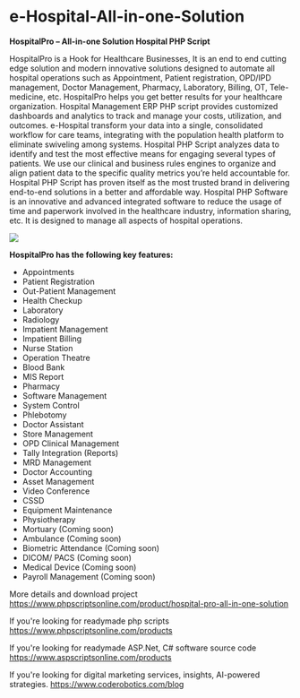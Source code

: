 # e-Hospital-All-in-one-Solution
<b>HospitalPro – All-in-one Solution Hospital PHP Script</b>

HospitalPro is a Hook for Healthcare Businesses, It is an end to end cutting edge solution and modern innovative solutions designed to automate all hospital operations such as Appointment, Patient registration, OPD/IPD management, Doctor Management, Pharmacy, Laboratory, Billing, OT, Tele-medicine, etc. HospitalPro helps you get better results for your healthcare organization. Hospital Management ERP PHP script provides customized dashboards and analytics to track and manage your costs, utilization, and outcomes. e-Hospital transform your data into a single, consolidated workflow for care teams, integrating with the population health platform to eliminate swiveling among systems. Hospital PHP Script analyzes data to identify and test the most effective means for engaging several types of patients. We use our clinical and business rules engines to organize and align patient data to the specific quality metrics you’re held accountable for. Hospital PHP Script has proven itself as the most trusted brand in delivering end-to-end solutions in a better and affordable way. Hospital PHP Software is an innovative and advanced integrated software to reduce the usage of time and paperwork involved in the healthcare industry, information sharing, etc. It is designed to manage all aspects of hospital operations.

<img src="https://www.phpscriptsonline.com/product/hospital-pro-all-in-one-solution">

<b>HospitalPro has the following key features:</b>

<ul>
<li>Appointments</li>
<li>Patient Registration</li>
<li>Out-Patient Management</li>
<li>Health Checkup</li>
<li>Laboratory</li>
<li>Radiology</li>
<li>Impatient Management</li>
<li>Impatient Billing</li>
<li>Nurse Station</li>
<li>Operation Theatre</li>
<li>Blood Bank</li>
<li>MIS Report</li>
<li>Pharmacy</li>
<li>Software Management</li>
<li>System Control</li>
<li>Phlebotomy</li>
<li>Doctor Assistant</li>
<li>Store Management</li>
<li>OPD Clinical Management</li>
<li>Tally Integration (Reports)</li>
<li>MRD Management</li>
<li>Doctor Accounting</li>
<li>Asset Management</li>
<li>Video Conference</li>
<li>CSSD</li>
<li>Equipment Maintenance</li>
<li>Physiotherapy</li>
<li>Mortuary (Coming soon)</li>
<li>Ambulance (Coming soon)</li>
<li>Biometric Attendance (Coming soon)</li>
<li>DICOM/ PACS (Coming soon)</li>
<li>Medical Device (Coming soon)</li>
<li>Payroll Management (Coming soon)</li>
</ul>

More details and download project
https://www.phpscriptsonline.com/product/hospital-pro-all-in-one-solution

If you're looking for readymade php scripts
https://www.phpscriptsonline.com/products

If you're looking for readymade ASP.Net, C# software source code
https://www.aspscriptsonline.com/products

If you're looking for digital marketing services, insights, AI-powered strategies.
https://www.coderobotics.com/blog
